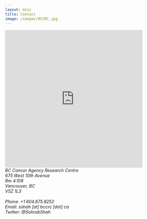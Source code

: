 ```yaml
---
layout: misc
title: Contact
image: /images/BCCRC.jpg
---
```


<iframe class="pull-right" src="https://www.google.com/maps/embed?pb=!1m18!1m12!1m3!1d2603.7237273648043!2d-123.12166164812054!3d49.26268218000623!2m3!1f0!2f0!3f0!3m2!1i1024!2i768!4f13.1!3m3!1m2!1s0x548673c2cb8966bf%3A0x8120a7e52adbc3f2!2sBC+Cancer+Research+Centre!5e0!3m2!1sen!2sca!4v1499907753719" width="450" height="450" frameborder="0" style="border:0" allowfullscreen></iframe>

<address>
	BC Cancer Agency Research Centre<br>
	675 West 10th Avenue<br>
    Rm 4.108<br>
	Vancouver, BC<br>
    V5Z 1L3<br>
    <br>
    Phone: +1 604.675.8252<br>
    Email: sshah [at] bccrc [dot] ca<br>
    Twitter: @SohrabShah
</address>

